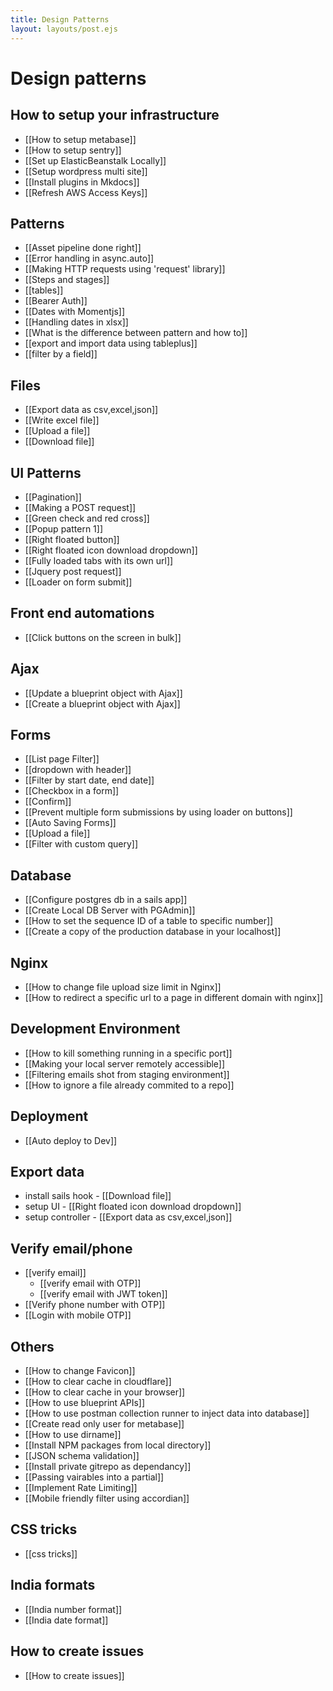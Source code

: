```yaml
---
title: Design Patterns
layout: layouts/post.ejs
---
```

# Design patterns
## How to setup your infrastructure
- [[How to setup metabase]]
- [[How to setup sentry]]
- [[Set up ElasticBeanstalk Locally]]
- [[Setup wordpress multi site]]
- [[Install plugins in Mkdocs]]
- [[Refresh AWS Access Keys]]


## Patterns
- [[Asset pipeline done right]]
- [[Error handling in async.auto]]
- [[Making HTTP requests using 'request' library]]
- [[Steps and stages]]
- [[tables]]
- [[Bearer Auth]]
- [[Dates with Momentjs]]
- [[Handling dates in xlsx]]
- [[What is the difference between pattern and how to]]
- [[export and import data using tableplus]]
- [[filter by a field]]


## Files
- [[Export data as csv,excel,json]]
- [[Write excel file]]
- [[Upload a file]]
- [[Download file]]


## UI Patterns
- [[Pagination]]
- [[Making a POST request]]
- [[Green check and red cross]]
- [[Popup pattern 1]]
- [[Right floated button]]
- [[Right floated icon download dropdown]]
- [[Fully loaded tabs with its own url]]
- [[Jquery post request]]
- [[Loader on form submit]]



## Front end automations 
- [[Click buttons on the screen in bulk]]

## Ajax
- [[Update a blueprint object with Ajax]]
- [[Create a blueprint object with Ajax]]

## Forms
- [[List page Filter]]
- [[dropdown with header]]
- [[Filter by start date, end date]]
- [[Checkbox in a form]]
- [[Confirm]]
- [[Prevent multiple form submissions by using loader on buttons]]
- [[Auto Saving Forms]]
- [[Upload a file]]
- [[Filter with custom query]]




## Database
- [[Configure postgres db in a sails app]]
- [[Create Local DB Server with PGAdmin]]
- [[How to set the sequence ID of a table to specific number]]
- [[Create a copy of the production database in your localhost]]

## Nginx
- [[How to change file upload size limit in Nginx]]
- [[How to redirect a specific url to a page in different domain with nginx]]




## Development Environment
- [[How to kill something running in a specific port]]
- [[Making your local server remotely accessible]]
- [[Filtering emails shot from staging environment]]
- [[How to ignore a file already commited to a repo]]


## Deployment
- [[Auto deploy to Dev]]

## Export data
- install sails hook - [[Download file]]
- setup UI - [[Right floated icon download dropdown]]
- setup controller - [[Export data as csv,excel,json]]

## Verify email/phone
- [[verify email]]
	- [[verify email with OTP]]
	- [[verify email with JWT token]]
- [[Verify phone number with OTP]]
- [[Login with mobile OTP]]

## Others
- [[How to change Favicon]]
- [[How to clear cache in cloudflare]]
- [[How to clear cache in your browser]]
- [[How to use blueprint APIs]]
- [[How to use postman collection runner to inject data into database]]
- [[Create read only user for metabase]]
- [[How to use dirname]]
- [[Install NPM packages from local directory]]
- [[JSON schema validation]]
- [[Install private gitrepo as dependancy]]
- [[Passing vairables into a partial]]
- [[Implement Rate Limiting]]
- [[Mobile friendly filter using accordian]]

## CSS tricks
- [[css tricks]]

## India formats 
- [[India number format]]
- [[India date format]]


## How to create issues 
- [[How to create issues]]






